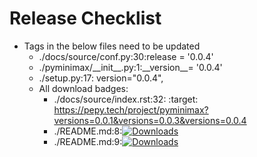# Release Checklist

* Tags in the below files need to be updated
    * ./docs/source/conf.py:30:release = '0.0.4'
    * ./pyminimax/\_\_init\_\_.py:1:\_\_version\_\_= '0.0.4'
    * ./setup.py:17:    version="0.0.4",
    * All download badges: 
        * ./docs/source/index.rst:32:   :target: https://pepy.tech/project/pyminimax?versions=0.0.1&versions=0.0.3&versions=0.0.4
        * ./README.md:8:[![Downloads](https://pepy.tech/badge/pyminimax)](https://pepy.tech/project/pyminimax?versions=0.0.1&versions=0.0.3&versions=0.0.4)
        * ./README.md:9:[![Downloads](https://pepy.tech/badge/pyminimax/month)](https://pepy.tech/project/pyminimax?versions=0.0.1&versions=0.0.3&versions=0.0.4)
